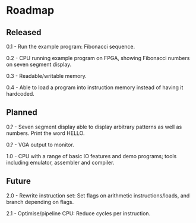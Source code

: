Roadmap
=======

Released
--------

0.1 - Run the example program: Fibonacci sequence.

0.2 - CPU running example program on FPGA, showing Fibonacci numbers on seven segment display.

0.3 - Readable/writable memory.

0.4 - Able to load a program into instruction memory instead of having it hardcoded.

Planned
-------

0.? - Seven segment display able to display arbitrary patterns as well as numbers.  Print the word HELLO.

0.? - VGA output to monitor.

1.0 - CPU with a range of basic IO features and demo programs; tools including emulator, assembler and compiler.

Future
------

2.0 - Rewrite instruction set:
        Set flags on arithmetic instructions/loads, and branch depending on flags.

2.1 - Optimise/pipeline CPU:
        Reduce cycles per instruction.
